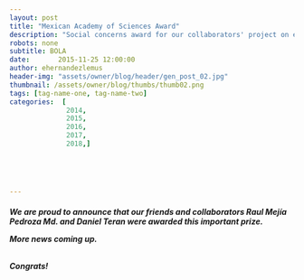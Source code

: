 ```yaml
---
layout: post
title: "Mexican Academy of Sciences Award"
description: "Social concerns award for our collaborators' project on electronic medical record."
robots: none
subtitle: BOLA
date:       2015-11-25 12:00:00
author: ehernandezlemus
header-img: "assets/owner/blog/header/gen_post_02.jpg"
thumbnail: /assets/owner/blog/thumbs/thumb02.png
tags: [tag-name-one, tag-name-two]
categories:  [
              2014,
              2015,
              2016,
              2017,
              2018,]





---
```


<h5>

<p style="text-align: justify;">

We are proud to announce that our friends and collaborators <b>Raul Mejía Pedroza Md.</b> and
<b>Daniel Teran</b> were awarded this important prize.
<p>
More news coming up.
<p><br>
Congrats!

</p>
